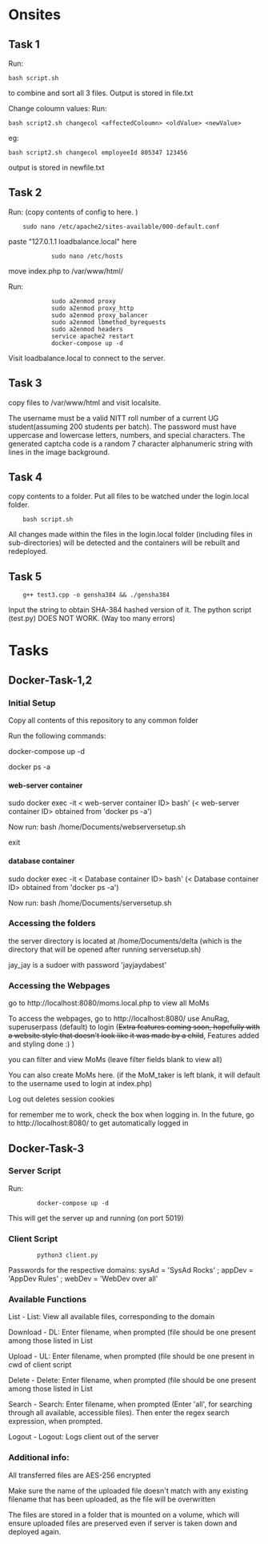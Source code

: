 # Onsites

## Task 1

Run:

    bash script.sh

to combine and sort all 3 files. Output is stored in file.txt

Change coloumn values: Run:

    bash script2.sh changecol <affectedColoumn> <oldValue> <newValue>

eg:

    bash script2.sh changecol employeeId 805347 123456

output is stored in newfile.txt



## Task 2

Run: (copy contents of config to here. )

        sudo nano /etc/apache2/sites-available/000-default.conf
        
paste "127.0.1.1 loadbalance.local" here

                sudo nano /etc/hosts
                
move index.php to /var/www/html/

Run:

                sudo a2enmod proxy
                sudo a2enmod proxy_http
                sudo a2enmod proxy_balancer
                sudo a2enmod lbmethod_byrequests
                sudo a2enmod headers
                service apache2 restart
                docker-compose up -d
                
                
 Visit loadbalance.local to connect to the server.



## Task 3

copy files to /var/www/html and visit localsite.

The username must be a valid NITT roll number of a current UG student(assuming 200 students per batch). The password must have uppercase and lowercase letters, numbers, and special characters. The generated captcha code is a random 7 character alphanumeric string with lines in the image background.



## Task 4

copy contents to a folder. Put all files to be watched under the login.local folder. 

        bash script.sh

All changes made within the files in the login.local folder (including files in sub-directories) will be detected and the containers will be rebuilt and redeployed.




## Task 5

        g++ test3.cpp -o gensha384 && ./gensha384

Input the string to obtain SHA-384 hashed version of it.
The python script (test.py) DOES NOT WORK. (Way too many errors)


# Tasks



## Docker-Task-1,2

### Initial Setup
Copy all contents of this repository to any common folder

Run the following commands:


docker-compose up -d

docker ps -a
#### web-server container
sudo docker exec -it < web-server container ID> bash'
 (< web-server container ID> obtained from 'docker ps -a')
 
Now run:
bash /home/Documents/webserversetup.sh

exit
 
 
 #### database container
sudo docker exec -it < Database container ID> bash'
 (< Database container ID> obtained from 'docker ps -a')

Now run:
bash /home/Documents/serversetup.sh

### Accessing the folders
the server directory is  located at /home/Documents/delta (which is the directory that will be opened after running serversetup.sh)

jay_jay is a sudoer with password 'jayjaydabest'

### Accessing the Webpages
go to http://localhost:8080/moms.local.php to view all MoMs

To access the webpages, go to http://localhost:8080/
use AnuRag, superuserpass (default) to login  (~~Extra features coming soon, hopefully with a website style that doesn't look like it was made by a child~~, Features added and styling done :)  )

you can filter and view MoMs (leave filter fields blank to view all)

You can also create MoMs here. (if the MoM_taker is left blank, it will default to the username used to login at index.php)

Log out deletes session cookies

for remember me to work, check the box when logging in. In the future, go to http://localhost:8080/ to get automatically logged in




## Docker-Task-3

### Server Script
Run:

            docker-compose up -d

 This will get the server up and running (on port 5019)

### Client Script

            python3 client.py

Passwords for the respective domains: 
sysAd = 'SysAd Rocks' ; appDev = 'AppDev Rules' ; webDev = 'WebDev over all'


### Available Functions

List - List: View all available files, corresponding to the domain

Download - DL: Enter filename, when prompted (file should be one present among those listed in List

Upload - UL: Enter filename, when prompted (file should be one present in cwd of client script

Delete - Delete: Enter filename, when prompted (file should be one present among those listed in List

Search - Search: Enter filename, when prompted (Enter 'all', for searching through all available, accessible files). Then enter the regex search expression, when prompted. 

Logout - Logout: Logs client out of the server



### Additional info:
  
All transferred files are AES-256 encrypted

Make sure the name of the uploaded file doesn't match with any existing filename that has been uploaded, as the file will be overwritten
  
The files are stored in a folder that is mounted on a volume, which will ensure uploaded files are preserved even if server is taken down and deployed again. 








